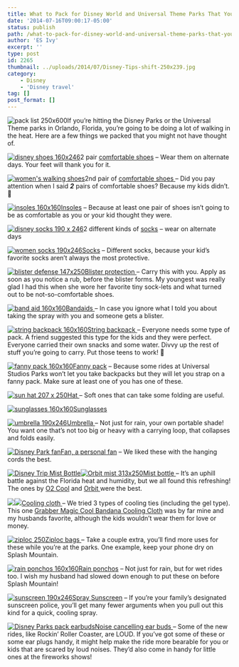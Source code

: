 ```yaml
---
title: What to Pack for Disney World and Universal Theme Parks That You Might not have thought of
date: '2014-07-16T09:00:17-05:00'
status: publish
path: /what-to-pack-for-disney-world-and-universal-theme-parks-that-you-might-not-have-thought-of
author: 'ES Ivy'
excerpt: ''
type: post
id: 2265
thumbnail: ../uploads/2014/07/Disney-Tips-shift-250x239.jpg
category:
    - Disney
    - 'Disney travel'
tag: []
post_format: []
---
```

![pack list 250x600](../uploads/2014/07/pack-list-250x600.jpg)If you’re hitting the Disney Parks or the Universal Theme parks in Orlando, Florida, you’re going to be doing a lot of walking in the heat. Here are a few things we packed that you might not have thought of.

[![disney shoes 160x246](../uploads/2014/07/disney-shoes-160x246.jpg)](http://www.amazon.com/gp/product/B00G0BAPDA/ref=as_li_qf_sp_asin_il_tl?ie=UTF8&camp=1789&creative=9325&creativeASIN=B00G0BAPDA&linkCode=as2&tag=esiv-20&linkId=4NIG62BC3W4UQGEY)2 pair [comfortable shoes](http://www.amazon.com/gp/product/B00G0BAPDA/ref=as_li_qf_sp_asin_il_tl?ie=UTF8&camp=1789&creative=9325&creativeASIN=B00G0BAPDA&linkCode=as2&tag=esiv-20&linkId=4NIG62BC3W4UQGEY) – Wear them on alternate days. Your feet will thank you for it.

[![women's walking shoes](../uploads/2014/07/womens-walking-shoes.jpg)](http://www.amazon.com/gp/product/B008GVYBDC/ref=as_li_qf_sp_asin_il_tl?ie=UTF8&camp=1789&creative=9325&creativeASIN=B008GVYBDC&linkCode=as2&tag=esiv-20&linkId=3N2CHD7ZVDIQA76K)2nd pair of [comfortable shoes ](http://www.amazon.com/gp/product/B008GVYBDC/ref=as_li_qf_sp_asin_il_tl?ie=UTF8&camp=1789&creative=9325&creativeASIN=B008GVYBDC&linkCode=as2&tag=esiv-20&linkId=3N2CHD7ZVDIQA76K)– Did you pay attention when I said ***2*** pairs of comfortable shoes? Because my kids didn’t. 🙂

[![insoles 160x160](../uploads/2014/07/insoles-160x160.jpg)](http://www.amazon.com/gp/product/B001EPQ2DO/ref=as_li_qf_sp_asin_il_tl?ie=UTF8&camp=1789&creative=9325&creativeASIN=B001EPQ2DO&linkCode=as2&tag=esiv-20&linkId=G432AINA6FGXEOCF)[Insoles](http://www.amazon.com/gp/product/B001EPQ2DO/ref=as_li_qf_sp_asin_il_tl?ie=UTF8&camp=1789&creative=9325&creativeASIN=B001EPQ2DO&linkCode=as2&tag=esiv-20&linkId=G432AINA6FGXEOCF) – Because at least one pair of shoes isn’t going to be as comfortable as you or your kid thought they were.

[![disney socks 190 x 246](../uploads/2014/07/disney-socks-190-x-246.jpg)](http://www.amazon.com/gp/product/B00BWJI4O2/ref=as_li_qf_sp_asin_il_tl?ie=UTF8&camp=1789&creative=9325&creativeASIN=B00BWJI4O2&linkCode=as2&tag=esiv-20&linkId=MFCQYB4VFOJDBUGF)2 different kinds of [socks](http://www.amazon.com/gp/product/B00BWJI4O2/ref=as_li_qf_sp_asin_il_tl?ie=UTF8&camp=1789&creative=9325&creativeASIN=B00BWJI4O2&linkCode=as2&tag=esiv-20&linkId=MFCQYB4VFOJDBUGF) – wear on alternate days

[![women socks 190x246](../uploads/2014/07/women-socks-190x246.jpg)](http://www.amazon.com/gp/product/B00AJ1Z4CY/ref=as_li_qf_sp_asin_il_tl?ie=UTF8&camp=1789&creative=9325&creativeASIN=B00AJ1Z4CY&linkCode=as2&tag=esiv-20&linkId=ZGQOF42L2OOKBWD7)[Socks](http://www.amazon.com/gp/product/B00AJ1Z4CY/ref=as_li_qf_sp_asin_il_tl?ie=UTF8&camp=1789&creative=9325&creativeASIN=B00AJ1Z4CY&linkCode=as2&tag=esiv-20&linkId=ZGQOF42L2OOKBWD7) – Different socks, because your kid’s favorite socks aren’t always the most protective.

[![blister defense 147x250](../uploads/2014/07/blister-defense-147x250.jpg)](http://www.amazon.com/gp/product/B003LBV752/ref=as_li_qf_sp_asin_il_tl?ie=UTF8&camp=1789&creative=9325&creativeASIN=B003LBV752&linkCode=as2&tag=esiv-20&linkId=SDHDH6XP6WBLW4U5)[Blister protection ](http://www.amazon.com/gp/product/B003LBV752/ref=as_li_qf_sp_asin_il_tl?ie=UTF8&camp=1789&creative=9325&creativeASIN=B003LBV752&linkCode=as2&tag=esiv-20&linkId=SDHDH6XP6WBLW4U5)– Carry this with you. Apply as soon as you notice a rub, before the blister forms. My youngest was really glad I had this when she wore her favorite tiny sock-lets and what turned out to be not-so-comfortable shoes.

[![band aid 160x160](../uploads/2014/07/band-aid-160x160.jpg)](http://www.amazon.com/gp/product/B001AJS1AQ/ref=as_li_qf_sp_asin_il_tl?ie=UTF8&camp=1789&creative=9325&creativeASIN=B001AJS1AQ&linkCode=as2&tag=esiv-20&linkId=IND2DFDOMK6KL44M)[Bandaids ](http://www.amazon.com/gp/product/B001AJS1AQ/ref=as_li_qf_sp_asin_il_tl?ie=UTF8&camp=1789&creative=9325&creativeASIN=B001AJS1AQ&linkCode=as2&tag=esiv-20&linkId=IND2DFDOMK6KL44M)– In case you ignore what I told you about taking the spray with you and someone gets a blister.

[![string backpack 160x160](../uploads/2014/07/string-backpack-160x160.jpg)](http://www.amazon.com/gp/product/B003DBH4Y8/ref=as_li_qf_sp_asin_il_tl?ie=UTF8&camp=1789&creative=9325&creativeASIN=B003DBH4Y8&linkCode=as2&tag=esiv-20&linkId=FMMY4OOZXPLYX6DG)[String backpack ](http://www.amazon.com/gp/product/B003DBH4Y8/ref=as_li_qf_sp_asin_il_tl?ie=UTF8&camp=1789&creative=9325&creativeASIN=B003DBH4Y8&linkCode=as2&tag=esiv-20&linkId=FMMY4OOZXPLYX6DG)– Everyone needs some type of pack. A friend suggested this type for the kids and they were perfect. Everyone carried their own snacks and some water. Divvy up the rest of stuff you’re going to carry. Put those teens to work! 🙂

[![fanny pack 160x160](../uploads/2014/07/fanny-pack-160x160.jpg)](http://www.amazon.com/gp/product/B00I80D6DM/ref=as_li_qf_sp_asin_il_tl?ie=UTF8&camp=1789&creative=9325&creativeASIN=B00I80D6DM&linkCode=as2&tag=esiv-20&linkId=VBUIJBO3ERML4UAO)[Fanny pack](http://www.amazon.com/gp/product/B00I80D6DM/ref=as_li_qf_sp_asin_il_tl?ie=UTF8&camp=1789&creative=9325&creativeASIN=B00I80D6DM&linkCode=as2&tag=esiv-20&linkId=VBUIJBO3ERML4UAO) – Because some rides at Universal Studios Parks won’t let you take backpacks but they will let you strap on a fanny pack. Make sure at least one of you has one of these.

[![sun hat 207 x 250](../uploads/2014/07/sun-hat-207-x-250.jpg)](http://www.amazon.com/gp/product/B0058YU2DS/ref=as_li_qf_sp_asin_il_tl?ie=UTF8&camp=1789&creative=9325&creativeASIN=B0058YU2DS&linkCode=as2&tag=esiv-20&linkId=F6FHNY7XUQADZVVQ)[Hat ](http://www.amazon.com/gp/product/B0058YU2DS/ref=as_li_qf_sp_asin_il_tl?ie=UTF8&camp=1789&creative=9325&creativeASIN=B0058YU2DS&linkCode=as2&tag=esiv-20&linkId=F6FHNY7XUQADZVVQ)– Soft ones that can take some folding are useful.

[![sunglasses 160x160](../uploads/2014/07/sunglasses-160x160.jpg)](http://www.amazon.com/gp/product/B00I3JXPXY/ref=as_li_qf_sp_asin_il_tl?ie=UTF8&camp=1789&creative=9325&creativeASIN=B00I3JXPXY&linkCode=as2&tag=esiv-20&linkId=K35I2SBWNINKHZ7D)[Sunglasses](http://www.amazon.com/gp/product/B00I3JXPXY/ref=as_li_qf_sp_asin_il_tl?ie=UTF8&camp=1789&creative=9325&creativeASIN=B00I3JXPXY&linkCode=as2&tag=esiv-20&linkId=K35I2SBWNINKHZ7D)

[![umbrella 190x246](../uploads/2014/07/umbrella-190x246.jpg)Umbrella ](http://www.amazon.com/gp/product/B000GCPZKW/ref=as_li_qf_sp_asin_il_tl?ie=UTF8&camp=1789&creative=9325&creativeASIN=B000GCPZKW&linkCode=as2&tag=esiv-20&linkId=LRUG24GJE7DHVCIU) – Not just for rain, your own portable shade! You want one that’s not too big or heavy with a carrying loop, that collapses and folds easily.

[![Disney Park fan](../uploads/2014/07/fan-158x250.jpg)](http://www.amazon.com/gp/product/B00DB4KELM/ref=as_li_qf_sp_asin_il_tl?ie=UTF8&camp=1789&creative=9325&creativeASIN=B00DB4KELM&linkCode=as2&tag=esiv-20&linkId=PVHEX7GC5I5JS4LD)[Fan, a personal fan](http://www.amazon.com/gp/product/B00DB4KELM/ref=as_li_qf_sp_asin_il_tl?ie=UTF8&camp=1789&creative=9325&creativeASIN=B00DB4KELM&linkCode=as2&tag=esiv-20&linkId=PVHEX7GC5I5JS4LD) – We liked these with the hanging cords the best.

[![Disney Trip Mist Bottle](../uploads/2014/07/mist-bottle-210-x-250.jpg)](http://www.amazon.com/gp/product/B002VEDG7M/ref=as_li_qf_sp_asin_il_tl?ie=UTF8&camp=1789&creative=9325&creativeASIN=B002VEDG7M&linkCode=as2&tag=esiv-20&linkId=WUWB4UBMRN7RMRZC)[![Orbit mist 313x250](../uploads/2014/07/Orbit-mist-313x250.jpg)](http://www.amazon.com/gp/product/B003QPJPYS/ref=as_li_qf_sp_asin_il_tl?ie=UTF8&camp=1789&creative=9325&creativeASIN=B003QPJPYS&linkCode=as2&tag=esiv-20&linkId=E4WDKTL2PSBYPJSE)[Mist bottle ](http://www.amazon.com/gp/product/B002VEDG7M/ref=as_li_qf_sp_asin_il_tl?ie=UTF8&camp=1789&creative=9325&creativeASIN=B002VEDG7M&linkCode=as2&tag=esiv-20&linkId=WUWB4UBMRN7RMRZC "Buy it on Amazon")– It’s an uphill battle against the Florida heat and humidity, but we all found this refreshing! The ones by [O2 Cool](http://www.amazon.com/gp/product/B002VEDG7M/ref=as_li_qf_sp_asin_il_tl?ie=UTF8&camp=1789&creative=9325&creativeASIN=B002VEDG7M&linkCode=as2&tag=esiv-20&linkId=WUWB4UBMRN7RMRZC) and [Orbit ](http://www.amazon.com/gp/product/B003QPJPYS/ref=as_li_qf_sp_asin_il_tl?ie=UTF8&camp=1789&creative=9325&creativeASIN=B003QPJPYS&linkCode=as2&tag=esiv-20&linkId=E4WDKTL2PSBYPJSE)were the best.

[![](http://ws-na.amazon-adsystem.com/widgets/q?_encoding=UTF8&ASIN=B003Y6DAY0&Format=_SL250_&ID=AsinImage&MarketPlace=US&ServiceVersion=20070822&WS=1&tag=esiv-20)](http://www.amazon.com/gp/product/B003Y6DAY0/ref=as_li_tl?ie=UTF8&camp=1789&creative=9325&creativeASIN=B003Y6DAY0&linkCode=as2&tag=esiv-20&linkId=OQR2HDQUNDMAERAP)[![](http://ir-na.amazon-adsystem.com/e/ir?t=esiv-20&l=as2&o=1&a=B003Y6DAY0)](Grabber%20Magic%20Cool%20Bandana%20Cooling%20Cloth)[Cooling cloth ](http://www.amazon.com/gp/product/B003Y6DAY0/ref=as_li_tl?ie=UTF8&camp=1789&creative=9325&creativeASIN=B003Y6DAY0&linkCode=as2&tag=esiv-20&linkId=OQR2HDQUNDMAERAP)– We tried 3 types of cooling ties (including the gel type). This one [Grabber Magic Cool Bandana Cooling Cloth](http://www.amazon.com/gp/product/B003Y6DAY0/ref=as_li_tl?ie=UTF8&camp=1789&creative=9325&creativeASIN=B003Y6DAY0&linkCode=as2&tag=esiv-20&linkId=OQR2HDQUNDMAERAP) was by far mine and my husbands favorite, although the kids wouldn’t wear them for love or money.

[![ziploc 250](../uploads/2014/07/ziploc-250.jpg)](http://www.amazon.com/gp/product/B003I2HV7C/ref=as_li_qf_sp_asin_il_tl?ie=UTF8&camp=1789&creative=9325&creativeASIN=B003I2HV7C&linkCode=as2&tag=esiv-20&linkId=UKV3ERXDUAR2OXQW)[Ziploc bags ](http://www.amazon.com/gp/product/B003I2HV7C/ref=as_li_qf_sp_asin_il_tl?ie=UTF8&camp=1789&creative=9325&creativeASIN=B003I2HV7C&linkCode=as2&tag=esiv-20&linkId=UKV3ERXDUAR2OXQW)– Take a couple extra, you’ll find more uses for these while you’re at the parks. One example, keep your phone dry on Splash Mountain.

[![rain ponchos 160x160](../uploads/2014/07/rain-ponchos-160x160.jpg)](http://www.amazon.com/gp/product/B000FJ3EEU/ref=as_li_qf_sp_asin_il_tl?ie=UTF8&camp=1789&creative=9325&creativeASIN=B000FJ3EEU&linkCode=as2&tag=esiv-20&linkId=MOHYM5TMJY5JNIAG)[Rain ponchos](http://www.amazon.com/gp/product/B000FJ3EEU/ref=as_li_qf_sp_asin_il_tl?ie=UTF8&camp=1789&creative=9325&creativeASIN=B000FJ3EEU&linkCode=as2&tag=esiv-20&linkId=MOHYM5TMJY5JNIAG) – Not just for rain, but for wet rides too. I wish my husband had slowed down enough to put these on before Splash Mountain!

[![sunscreen 190x246](../uploads/2014/07/sunscreen-190x246.jpg)](http://www.amazon.com/gp/product/B0018SC8VW/ref=as_li_qf_sp_asin_il_tl?ie=UTF8&camp=1789&creative=9325&creativeASIN=B0018SC8VW&linkCode=as2&tag=esiv-20&linkId=TS6Z4T72ZIU4SKCH)[Spray Sunscreen](http://www.amazon.com/gp/product/B0018SC8VW/ref=as_li_qf_sp_asin_il_tl?ie=UTF8&camp=1789&creative=9325&creativeASIN=B0018SC8VW&linkCode=as2&tag=esiv-20&linkId=TS6Z4T72ZIU4SKCH) – If you’re your family’s designated sunscreen police, you’ll get many fewer arguments when you pull out this kind for a quick, cooling spray.

[![Disney Parks pack earbuds](../uploads/2014/07/ear-buds-250x250.jpg)](http://www.amazon.com/gp/product/B005OA04XO/ref=as_li_qf_sp_asin_il_tl?ie=UTF8&camp=1789&creative=9325&creativeASIN=B005OA04XO&linkCode=as2&tag=esiv-20&linkId=CK4SYKMCJEJTI2XS)[Noise cancelling ear buds ](http://www.amazon.com/gp/product/B005OA04XO/ref=as_li_qf_sp_asin_il_tl?ie=UTF8&camp=1789&creative=9325&creativeASIN=B005OA04XO&linkCode=as2&tag=esiv-20&linkId=CK4SYKMCJEJTI2XS)– Some of the new rides, like Rockin’ Roller Coaster, are LOUD. If you’ve got some of these or some ear plugs handy, it might help make the ride more bearable for you or kids that are scared by loud noises. They’d also come in handy for little ones at the fireworks shows!